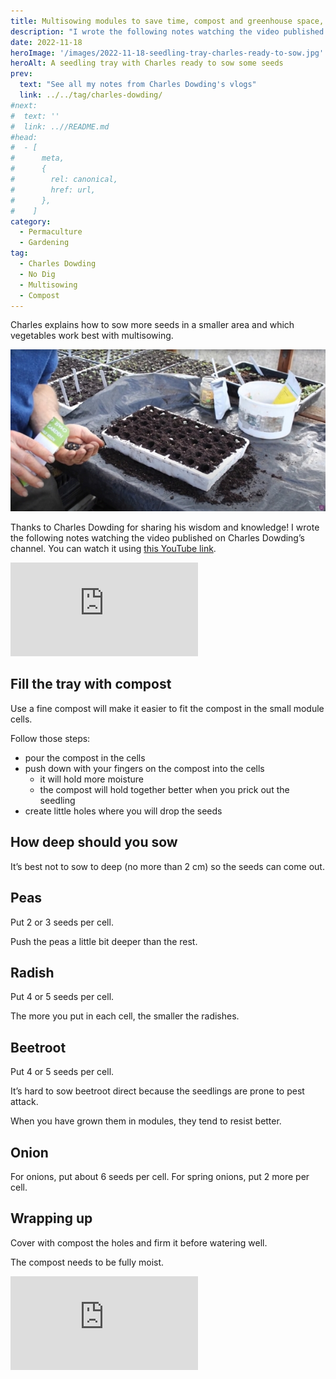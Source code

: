 ```yaml
---
title: Multisowing modules to save time, compost and greenhouse space, by Charles Dowding
description: "I wrote the following notes watching the video published on Charles Dowding's channel"
date: 2022-11-18
heroImage: '/images/2022-11-18-seedling-tray-charles-ready-to-sow.jpg'
heroAlt: A seedling tray with Charles ready to sow some seeds
prev:
  text: "See all my notes from Charles Dowding's vlogs"
  link: ../../tag/charles-dowding/
#next:
#  text: ''
#  link: ..//README.md
#head:
#  - [
#      meta,
#      {
#        rel: canonical,
#        href: url,
#      },
#    ]
category:
  - Permaculture
  - Gardening
tag:
  - Charles Dowding
  - No Dig
  - Multisowing
  - Compost
---
```


Charles explains how to sow more seeds in a smaller area and which vegetables work best with multisowing.

![A seedling tray with Charles ready to sow some seeds](./images/2022-11-18-seedling-tray-charles-ready-to-sow.jpg 'Charles takes a few onion seeds to sow the module tray. Credits: image taken from Charles Dowding’s vlog')

Thanks to Charles Dowding for sharing his wisdom and knowledge!
I wrote the following notes watching the video published on Charles Dowding’s channel.
You can watch it using [this YouTube link](https://www.youtube.com/watch?v=pXOM2gzL0AQ).

<!-- markdownlint-disable MD033 -->
<iframe class="newsletter-embed" src="https://thetooltip.substack.com/embed" frameborder="0" scrolling="no"></iframe>

## Fill the tray with compost

Use a fine compost will make it easier to fit the compost in the small module cells.

Follow those steps:

- pour the compost in the cells
- push down with your fingers on the compost into the cells
  - it will hold more moisture
  - the compost will hold together better when you prick out the seedling
- create little holes where you will drop the seeds

## How deep should you sow

It’s best not to sow to deep (no more than 2 cm) so the seeds can come out.

## Peas

Put 2 or 3 seeds per cell.

Push the peas a little bit deeper than the rest.

## Radish

Put 4 or 5 seeds per cell.

The more you put in each cell, the smaller the radishes.

## Beetroot

Put 4 or 5 seeds per cell.

It’s hard to sow beetroot direct because the seedlings are prone to pest attack.

When you have grown them in modules, they tend to resist better.

## Onion

For onions, put about 6 seeds per cell.
For spring onions, put 2 more per cell.

## Wrapping up

Cover with compost the holes and firm it before watering well.

The compost needs to be fully moist.

<!-- markdownlint-disable MD033 -->
<iframe class="newsletter-embed" src="https://thetooltip.substack.com/embed" frameborder="0" scrolling="no"></iframe>
